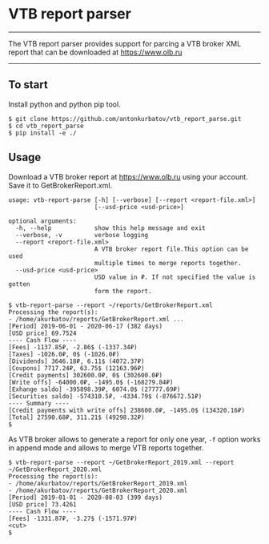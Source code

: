 # VTB report parser

----

The VTB report parser provides support for parcing a VTB broker XML report that
can be downloaded at https://www.olb.ru

----

## To start

Install python and python pip tool.

```
$ git clone https://github.com/antonkurbatov/vtb_report_parse.git
$ cd vtb_report_parse
$ pip install -e ./
```

## Usage

Download a VTB broker report at https://www.olb.ru using your account.
Save it to GetBrokerReport.xml.

```
usage: vtb-report-parse [-h] [--verbose] [--report <report-file.xml>]
                        [--usd-price <usd-price>]

optional arguments:
  -h, --help            show this help message and exit
  --verbose, -v         verbose logging
  --report <report-file.xml>
                        A VTB broker report file.This option can be used
                        multiple times to merge reports together.
  --usd-price <usd-price>
                        USD value in ₽. If not specified the value is gotten
                        form the report.
```

```
$ vtb-report-parse --report ~/reports/GetBrokerReport.xml
Processing the report(s):
- /home/akurbatov/reports/GetBrokerReport.xml ...
[Period] 2019-06-01 - 2020-06-17 (382 days)
[USD price] 69.7524
---- Cash Flow ----
[Fees] -1137.85₽, -2.86$ (-1337.34₽)
[Taxes] -1026.0₽, 0$ (-1026.0₽)
[Dividends] 3646.18₽, 6.11$ (4072.37₽)
[Coupons] 7717.24₽, 63.75$ (12163.96₽)
[Credit payments] 302600.0₽, 0$ (302600.0₽)
[Write offs] -64000.0₽, -1495.0$ (-168279.84₽)
[Exhange saldo] -395898.39₽, 6074.0$ (27777.69₽)
[Securities saldo] -574310.5₽, -4334.79$ (-876672.51₽)
---- Summary ----
[Credit payments with write offs] 238600.0₽, -1495.0$ (134320.16₽)
[Total] 27590.68₽, 311.21$ (49298.32₽)
$
```

As VTB broker allows to generate a report for only one year, `-f` option
works in append mode and allows to merge VTB reports together.

```
$ vtb-report-parse --report ~/GetBrokerReport_2019.xml --report ~/GetBrokerReport_2020.xml
Processing the report(s):
- /home/akurbatov/reports/GetBrokerReport_2019.xml
- /home/akurbatov/reports/GetBrokerReport_2020.xml
[Period] 2019-01-01 - 2020-08-03 (399 days)
[USD price] 73.4261
---- Cash Flow ----
[Fees] -1331.87₽, -3.27$ (-1571.97₽)
<cut>
$
```
